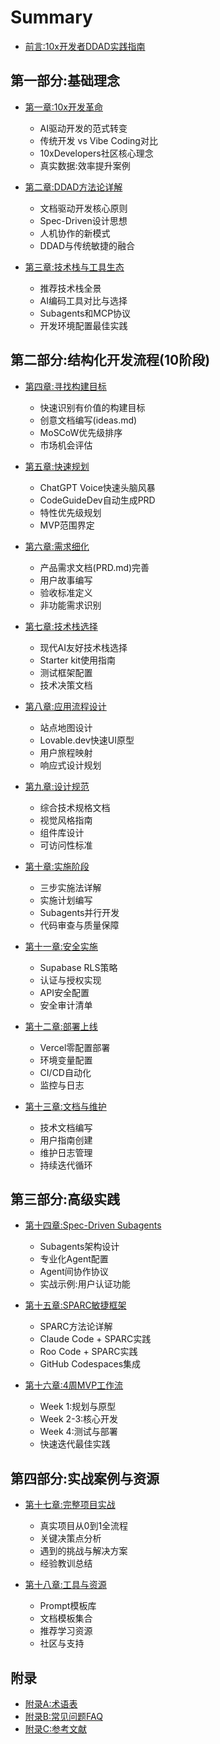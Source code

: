 # Summary

* [前言:10x开发者DDAD实践指南](README.md)

## 第一部分:基础理念

* [第一章:10x开发革命](chapter1-revolution.md)
  * AI驱动开发的范式转变
  * 传统开发 vs Vibe Coding对比
  * 10xDevelopers社区核心理念
  * 真实数据:效率提升案例

* [第二章:DDAD方法论详解](chapter2-ddad-methodology.md)
  * 文档驱动开发核心原则
  * Spec-Driven设计思想
  * 人机协作的新模式
  * DDAD与传统敏捷的融合

* [第三章:技术栈与工具生态](chapter3-tech-stack.md)
  * 推荐技术栈全景
  * AI编码工具对比与选择
  * Subagents和MCP协议
  * 开发环境配置最佳实践

## 第二部分:结构化开发流程(10阶段)

* [第四章:寻找构建目标](chapter4-find.md)
  * 快速识别有价值的构建目标
  * 创意文档编写(ideas.md)
  * MoSCoW优先级排序
  * 市场机会评估

* [第五章:快速规划](chapter5-planning.md)
  * ChatGPT Voice快速头脑风暴
  * CodeGuideDev自动生成PRD
  * 特性优先级规划
  * MVP范围界定

* [第六章:需求细化](chapter6-requirements.md)
  * 产品需求文档(PRD.md)完善
  * 用户故事编写
  * 验收标准定义
  * 非功能需求识别

* [第七章:技术栈选择](chapter7-tech-stack-selection.md)
  * 现代AI友好技术栈选择
  * Starter kit使用指南
  * 测试框架配置
  * 技术决策文档

* [第八章:应用流程设计](chapter8-app-flow.md)
  * 站点地图设计
  * Lovable.dev快速UI原型
  * 用户旅程映射
  * 响应式设计规划

* [第九章:设计规范](chapter9-design-spec.md)
  * 综合技术规格文档
  * 视觉风格指南
  * 组件库设计
  * 可访问性标准

* [第十章:实施阶段](chapter10-implementation.md)
  * 三步实施法详解
  * 实施计划编写
  * Subagents并行开发
  * 代码审查与质量保障

* [第十一章:安全实施](chapter11-security.md)
  * Supabase RLS策略
  * 认证与授权实现
  * API安全配置
  * 安全审计清单

* [第十二章:部署上线](chapter12-deployment.md)
  * Vercel零配置部署
  * 环境变量配置
  * CI/CD自动化
  * 监控与日志

* [第十三章:文档与维护](chapter13-documentation-maintenance.md)
  * 技术文档编写
  * 用户指南创建
  * 维护日志管理
  * 持续迭代循环

## 第三部分:高级实践

* [第十四章:Spec-Driven Subagents](chapter14-subagents.md)
  * Subagents架构设计
  * 专业化Agent配置
  * Agent间协作协议
  * 实战示例:用户认证功能

* [第十五章:SPARC敏捷框架](chapter15-sparc.md)
  * SPARC方法论详解
  * Claude Code + SPARC实践
  * Roo Code + SPARC实践
  * GitHub Codespaces集成

* [第十六章:4周MVP工作流](chapter16-mvp-workflow.md)
  * Week 1:规划与原型
  * Week 2-3:核心开发
  * Week 4:测试与部署
  * 快速迭代最佳实践

## 第四部分:实战案例与资源

* [第十七章:完整项目实战](chapter17-case-study.md)
  * 真实项目从0到1全流程
  * 关键决策点分析
  * 遇到的挑战与解决方案
  * 经验教训总结

* [第十八章:工具与资源](chapter18-resources.md)
  * Prompt模板库
  * 文档模板集合
  * 推荐学习资源
  * 社区与支持

## 附录

* [附录A:术语表](appendix-a-glossary.md)
* [附录B:常见问题FAQ](appendix-b-faq.md)
* [附录C:参考文献](appendix-c-references.md)
